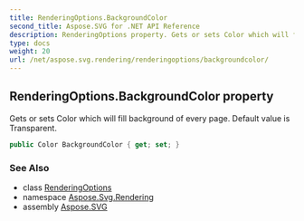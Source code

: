 ```yaml
---
title: RenderingOptions.BackgroundColor
second_title: Aspose.SVG for .NET API Reference
description: RenderingOptions property. Gets or sets Color which will fill background of every page. Default value is Transparent
type: docs
weight: 20
url: /net/aspose.svg.rendering/renderingoptions/backgroundcolor/
---
```

## RenderingOptions.BackgroundColor property

Gets or sets Color which will fill background of every page. Default value is Transparent.

```csharp
public Color BackgroundColor { get; set; }
```

### See Also

* class [RenderingOptions](../)
* namespace [Aspose.Svg.Rendering](../../renderingoptions/)
* assembly [Aspose.SVG](../../../)
